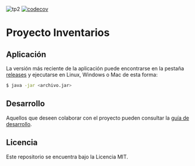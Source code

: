 ![tp2](https://github.com/juanireil/Proyecto_Inventario/actions/workflows/build.yml/badge.svg) [![codecov](https://codecov.io/gh/juanireil/Proyecto_Inventario/branch/master/graph/badge.svg)](https://codecov.io/gh/juanireil/Proyecto_Inventario)

# Proyecto Inventarios

## Aplicación

La versión más reciente de la aplicación puede encontrarse en la pestaña [releases](https://github.com/fiuba/algo3_proyecto_base_tp2/releases/latest) y ejecutarse en Linux, Windows o Mac de esta forma:

```bash
$ java -jar <archivo.jar>
```

## Desarrollo

Aquellos que deseen colaborar con el proyecto pueden consultar la [guía de desarrollo](./docs/Desarrollo.md).

## Licencia

Este repositorio se encuentra bajo la Licencia MIT.
